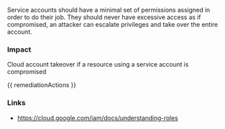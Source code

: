 
Service accounts should have a minimal set of permissions assigned in order to do their job. They should never have excessive access as if compromised, an attacker can escalate privileges and take over the entire account.

### Impact
Cloud account takeover if a resource using a service account is compromised

<!-- DO NOT CHANGE -->
{{ remediationActions }}

### Links
- https://cloud.google.com/iam/docs/understanding-roles


